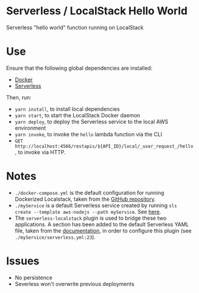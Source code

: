 # Serverless / LocalStack Hello World
Serverless "hello world" function running on LocalStack

# Use
Ensure that the following global dependencies are installed:
- [Docker](https://docs.docker.com/get-docker/)
- [Serverless](https://www.serverless.com/framework/docs/getting-started/)

Then, run:
- `yarn install`, to install local dependencies
- `yarn start`, to start the LocalStack Docker daemon
- `yarn deploy`, to deploy the Serverless service to the local AWS environment
- `yarn invoke`, to invoke the `hello` lambda function via the CLI
- `GET http://localhost:4566/restapis/${API_ID}/local/_user_request_/hello`, to invoke via HTTP.

# Notes
- `./docker-compose.yml` is the default configuration for running Dockerized Localstack, taken from the [GitHub repository](https://github.com/localstack/localstack).
- `./myService` is a default Serverless service created by running `sls create --template aws-nodejs --path myService`. See [here](https://www.serverless.com/framework/docs/providers/aws/examples/hello-world/node/).
- The `serverless-localstack` plugin is used to bridge these two applications. A section has been added to the default Serverless YAML file, taken from the [documentation](https://github.com/localstack/serverless-localstack), in order to configure this plugin (see `./myService/serverless.yml:23`).

# Issues
- No persistence
- Severless won't overwrite previous deployments



